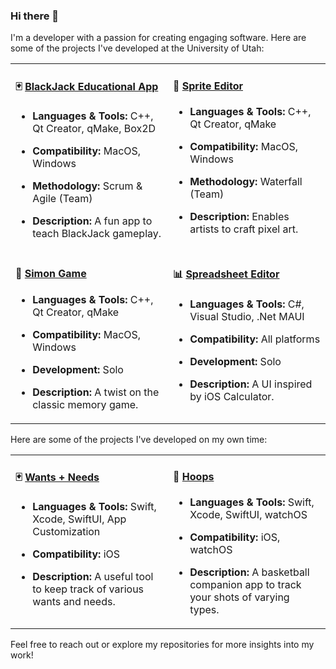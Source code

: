 ### Hi there 👋

I'm a developer with a passion for creating engaging software. Here are some of the projects I've developed at the University of Utah:

<table>
  <tr>
    <td valign="top" width="50%">

#### 🃏 [BlackJack Educational App](https://github.com/landonwest815/blackjack-educational-app)
- **Languages & Tools:** C++, Qt Creator, qMake, Box2D
- **Compatibility:** MacOS, Windows
- **Methodology:** Scrum & Agile (Team)
- **Description:** A fun app to teach BlackJack gameplay.

    </td>
    <td valign="top" width="50%">

#### 🎨 [Sprite Editor](https://github.com/landonwest815/sprite-editor)
- **Languages & Tools:** C++, Qt Creator, qMake
- **Compatibility:** MacOS, Windows
- **Methodology:** Waterfall (Team)
- **Description:** Enables artists to craft pixel art.

    </td>
  </tr>
  <tr>
    <td valign="top" width="50%">

#### 🎵 [Simon Game](https://github.com/landonwest815/simon-game)
- **Languages & Tools:** C++, Qt Creator, qMake
- **Compatibility:** MacOS, Windows
- **Development:** Solo
- **Description:** A twist on the classic memory game.

    </td>
    <td valign="top" width="50%">

#### 📊 [Spreadsheet Editor](https://github.com/landonwest815/spreadsheet-editor)
- **Languages & Tools:** C#, Visual Studio, .Net MAUI
- **Compatibility:** All platforms
- **Development:** Solo
- **Description:** A UI inspired by iOS Calculator.

    </td>
  </tr>
</table>

Here are some of the projects I've developed on my own time:

<table>
  <tr>
    <td valign="top" width="50%">

#### 🃏 [Wants + Needs](https://github.com/landonwest815/blackjack-educational-app)
- **Languages & Tools:** Swift, Xcode, SwiftUI, App Customization
- **Compatibility:** iOS
- **Description:** A useful tool to keep track of various wants and needs.

    </td>
    <td valign="top" width="50%">

#### 🎨 [Hoops](https://github.com/landonwest815/sprite-editor)
- **Languages & Tools:** Swift, Xcode, SwiftUI, watchOS
- **Compatibility:** iOS, watchOS
- **Description:** A basketball companion app to track your shots of varying types.

    </td>
  </tr>
</table>

Feel free to reach out or explore my repositories for more insights into my work!
